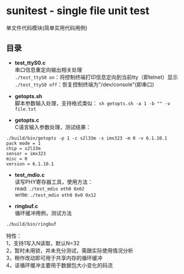 
# sunitest - single file unit test
单文件代码模块(简单实用代码用例)

## 目录
* **test_ttyS0.c**  
串口信息重定向输出相关处理  
`./test_ttyS0 on`：将控制终端打印信息定向到当前tty（即telnet）显示  
`./test_ttyS0 off`：恢复控制终端为"/dev/console"(即串口)  

* **getopts.sh**  
脚本参数输入处理，支持格式类似：
`sh getopts.sh -a 1 -b "" -v file.txt`  


* **getopts.c**  
C语言输入参数处理，测试结果：
```
./build/bin/getopts -p 1 -c s2l33m -s imx323 -m 0 -v 6.1.10.1
pack mode = 1
chip = s2l33m
sensor = imx323
misc = 0
version = 6.1.10.1
```

* **test_mdio.c**  
读写PHY寄存器工具，使用方法：  
read:    `./test_mdio eth0 0x02`  
write:   `./test_mdio eth0 0x0 0x12`  

* **ringbuf.c**  
循环缓冲用例，测试方法  
```
./build/bin/ringbuf  
```
特性：  
  1，支持1写入N读取，默认N=32  
  2，暂时未用锁，并未充分测试，需跟实际使用情况分析  
  3，稍作改动即可用于共享内存的循环缓冲  
  4，该循环缓冲主要用于数据包大小变化的码流  

